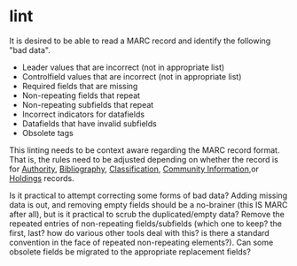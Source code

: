 # lint

It is desired to be able to read a MARC record and identify the following
"bad data".
 * Leader values that are incorrect (not in appropriate list)
 * Controlfield values that are incorrect (not in appropriate list)
 * Required fields that are missing
 * Non-repeating fields that repeat
 * Non-repeating subfields that repeat
 * Incorrect indicators for datafields
 * Datafields that have invalid subfields
 * Obsolete tags

This linting needs to be context aware regarding the MARC record format.
That is, the rules need to be adjusted depending on whether the record is
for [Authority](http://www.loc.gov/marc/authority/),
[Bibliography](http://www.loc.gov/marc/bibliographic/),
[Classification](http://www.loc.gov/marc/classification/),
[Community Information](http://www.loc.gov/marc/community/),or
[Holdings](http://www.loc.gov/marc/holdings/) records.

Is it practical to attempt correcting some forms of bad data? Adding
missing data is out, and removing empty fields should be a no-brainer
(this IS MARC after all), but is it practical to scrub the duplicated/empty
data? Remove the repeated entries of non-repeating fields/subfields
(which one to keep? the first, last? how do various other tools deal
with this? is there a standard convention in the face of repeated
non-repeating elements?). Can some obsolete fields be migrated to the
appropriate replacement fields?

